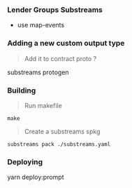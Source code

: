 ### Lender Groups Substreams




- use map-events 







### Adding a new custom output type 

> Add it to contract proto ? 

substreams protogen 



### Building 


> Run makefile 

```
make 
```


> Create a substreams spkg 

```
substreams pack ./substreams.yaml
```



### Deploying 


yarn deploy:prompt 